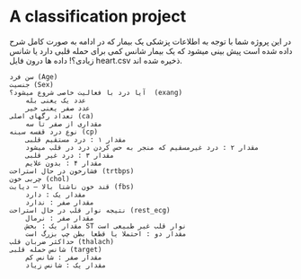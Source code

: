 # A classification project
در این پروژه شما با توجه به اطلاعات پزشکی یک بیمار که در ادامه به صورت کامل شرح داده شده است پیش بینی میشود که یک بیمار شانس کمی برای حمله قلبی دارد یا شانس زیادی؟!
داده ها درون فایل
heart.csv
ذخیره شده اند.

    سن فرد (Age)
    جنسیت (Sex)
    آیا درد با فعالیت خاصی شروع میشود؟  (exang)
        عدد یک یعنی بله
        عدد صفر یعنی خیر
    تعداد رگهای اصلی (ca)
        مقداری از صفر تا سه
    نوع درد قفسه سینه (cp)
        مقدار ۱ : درد مستقیم قلبی
        مقدار ۲ : درد غیرمسقیم که منجر به حس کردن درد در قلب میشود
        مقدار ۳ : درد غیر قلبی
        مقدار ۴ : بدون علایم
    فشارخون در حال استراحت (trtbps)
    چربی خون (chol)
    قند خون ناشتا بالا – دیابت (fbs)
        مقدار یک : دارد
        مقدار صفر : ندارد
    نتیجه نوار قلب در حال استراحت (rest_ecg)
        مقدار صفر : نرمال
        مقدار یک : بخش ST نوار قلب غیر طبیعی است
        مقدار دو : احتملا یا قطعا بطن چپ بزرگ است
    حداکثر ضربان قلب (thalach)
    شانس حمله قلبی (target)
        مقدار صفر : شانس کم
        مقدار یک : شانس زیاد 
